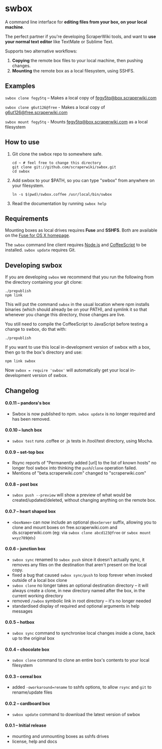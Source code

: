 # swbox

A command line interface for **editing files from your box, on your local machine**.

The perfect partner if you're developing ScraperWiki tools, and want to **use your normal text editor** like TextMate or Sublime Text.

Supports two alternative workflows:

1. **Copying** the remote box files to your local machine, then pushing changes.
2. **Mounting** the remote box as a local filesystem, using SSHFS.

## Examples

`swbox clone fegy5tq` – Makes a local copy of fegy5tq@box.scraperwiki.com

`swbox clone g6ut126@free` - Makes a local copy of g6ut126@free.scraperwiki.com

`swbox mount fegy5tq` - Mounts fegy5tq@box.scraperwiki.com as a local filesystem

## How to use

1. Git clone the swbox repo to somewhere safe.

    ```shell
    cd ~ # feel free to change this directory
    git clone git://github.com/scraperwiki/swbox.git
    cd swbox
    ```

2. Add swbox to your $PATH, so you can type "swbox" from anywhere on your filesystem.

    ```shell
    ln -s $(pwd)/swbox.coffee /usr/local/bin/swbox
    ```

3. Read the documentation by running `swbox help`

## Requirements

Mounting boxes as local drives requires **Fuse** and **SSHFS**. Both are available on the [Fuse for OS X homepage](http://osxfuse.github.com/).

The `swbox` command line client requires [Node.js](http://nodejs.org) and [CoffeeScript](http://coffeescript.org) to be installed. `swbox update` requires Git.

## Developing swbox

If you are developing `swbox` we recommend that you run the following from the directory
containing your git clone:

```
./prepublish
npm link
```

This will put the command `swbox` in the usual location where npm installs binaries (which
should already be on your PATH), and symlink it so that whenever you change this directory,
those changes are live.

You still need to compile the CoffeeScript to JavaScript before testing a change to swbox,
do that with:

```./prepublish```

If you want to use this local in-development version of swbox with a box, then go to the
box's directory and use:

```npm link swbox```

Now `swbox = require 'swbox'` will automatically get your local in-development version of swbox.

## Changelog

#### 0.0.11 – pandora's box

* Swbox is now published to npm. `swbox update` is no longer required and has been removed.

#### 0.0.10 – lunch box

* `swbox test` runs .coffee or .js tests in /tool/test directory, using Mocha.

#### 0.0.9 – set-top box

* Rsync reports of "Permanently added [url] to the list of known hosts" no longer fool swbox into thinking the `push`/`clone` operation failed.
* Mentions of "beta.scraperwiki.com" changed to "scraperwiki.com"

#### 0.0.8 – post box

* `swbox push --preview` will show a preview of what would be created/updated/deleted, without changing anything on the remote box.

#### 0.0.7 – heart shaped box

* `<boxName>` can now include an optional `@boxServer` suffix, allowing you to clone and mount boxes on free.scraperwiki.com and ds.scraperwiki.com (eg: via `swbox clone abcd123@free` or `swbox mount wxyz789@ds`)

#### 0.0.6 – junction box

* `swbox sync` renamed to `swbox push` since it doesn't actually sync, it removes any files on the destination that aren't present on the local copy.
* fixed a bug that caused `swbox sync/push` to loop forever when invoked outside of a local box clone
* `swbox clone` no longer takes an optional destination directory – it will always create a clone, in new directory named after the box, in the current working directory
* removed `/swbox` symbolic link in root directory – it's no longer needed
* standardised display of required and optional arguments in help messages

#### 0.0.5 – hotbox

* `swbox sync` command to synchronise local changes inside a clone, back up to the original box

#### 0.0.4 – chocolate box

* `swbox clone` command to clone an entire box's contents to your local filesystem

#### 0.0.3 – cereal box

* added `-oworkaround=rename` to sshfs options, to allow `rsync` and `git` to rename/update files

#### 0.0.2 – cardboard box

* `swbox update` command to download the latest version of swbox

#### 0.0.1 – Initial release

* mounting and unmounting boxes as sshfs drives
* license, help and docs
